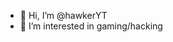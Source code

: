 - 👋 Hi, I’m @hawkerYT
- 👀 I’m interested in gaming/hacking


<!---
hawkerYT/hawkerYT is a ✨ special ✨ repository because its `README.md` (this file) appears on your GitHub profile.
You can click the Preview link to take a look at your changes.
--->
